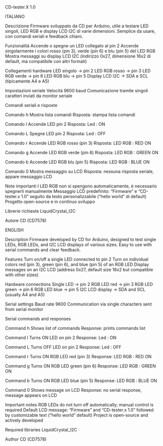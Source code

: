 CD-tester.X 1.0

ITALIANO

Descrizione
Firmware sviluppato da CD per Arduino, utile a testare LED singoli, LED RGB e display LCD I2C di varie dimensioni. Semplice da usare, con comandi seriali e feedback chiaro.

Funzionalità
Accende o spegne un LED collegato al pin 2
Accende singolarmente i colori rosso (pin 3), verde (pin 6) e blu (pin 5) del LED RGB
Mostra messaggi su display LCD I2C (indirizzo 0x27, dimensione 16x2 di default, ma compatibile con altri formati)

Collegamenti hardware
LED singolo -> pin 2
LED RGB rosso -> pin 3
LED RGB verde -> pin 6
LED RGB blu -> pin 5
Display LCD I2C -> SDA e SCL (tipicamente A4 e A5)

Impostazioni seriale
Velocità 9600 baud
Comunicazione tramite singoli caratteri inviati da monitor seriale

Comandi seriali e risposte

Comando h
Mostra lista comandi
Risposta: stampa lista comandi

Comando l
Accende LED pin 2
Risposta: Led : ON

Comando L
Spegne LED pin 2
Risposta: Led : OFF

Comando r
Accende LED RGB rosso (pin 3)
Risposta: LED RGB : RED ON

Comando g
Accende LED RGB verde (pin 6)
Risposta: LED RGB : GREEN ON

Comando b
Accende LED RGB blu (pin 5)
Risposta: LED RGB : BLUE ON

Comando 0
Mostra messaggio su LCD
Risposta: nessuna risposta seriale, appare messaggio LCD

Note importanti
I LED RGB non si spengono automaticamente, è necessario spegnerli manualmente
Messaggio LCD predefinito: “Firmware” e “CD-tester.x 1.0” seguito da testo personalizzabile (“hello world” di default)
Progetto open-source e in continuo sviluppo

Librerie richieste
LiquidCrystal_I2C

Autore
CD (CD7578)



ENGLISH

Description
Firmware developed by CD for Arduino, designed to test single LEDs, RGB LEDs, and I2C LCD displays of various sizes. Easy to use with serial commands and clear feedback.

Features
Turn on/off a single LED connected to pin 2
Turn on individual colors red (pin 3), green (pin 6), and blue (pin 5) of an RGB LED
Display messages on an I2C LCD (address 0x27, default size 16x2 but compatible with other sizes)

Hardware connections
Single LED -> pin 2
RGB LED red -> pin 3
RGB LED green -> pin 6
RGB LED blue -> pin 5
I2C LCD display -> SDA and SCL (usually A4 and A5)

Serial settings
Baud rate 9600
Communication via single characters sent from serial monitor

Serial commands and responses

Command h
Shows list of commands
Response: prints commands list

Command l
Turns ON LED on pin 2
Response: Led : ON

Command L
Turns OFF LED on pin 2
Response: Led : OFF

Command r
Turns ON RGB LED red (pin 3)
Response: LED RGB : RED ON

Command g
Turns ON RGB LED green (pin 6)
Response: LED RGB : GREEN ON

Command b
Turns ON RGB LED blue (pin 5)
Response: LED RGB : BLUE ON

Command 0
Shows message on LCD
Response: no serial response, message appears on LCD

Important notes
RGB LEDs do not turn off automatically; manual control is required
Default LCD message: “Firmware” and “CD-tester.x 1.0” followed by customizable text (“hello world” default)
Project is open-source and actively developed

Required libraries
LiquidCrystal_I2C

Author
CD (CD7578)
